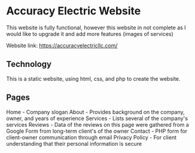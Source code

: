 # Accuracy Electric Website
This website is fully functional, however this website in not complete as I would like to upgrade it and add more features (images of services)

Website link: https://accuracyelectricllc.com/

## Technology
This is a static website, using html, css, and php to create the website. 

## Pages
Home - Company slogan
About - Provides background on the company, owner, and years of experience
Services - Lists several of the company's services
Reviews - Data of the reviews on this page were gathered from a Google Form from long-term client's of the owner
Contact - PHP form for client-owner communication through email
Privacy Policy - For client understanding that their personal information is secure


